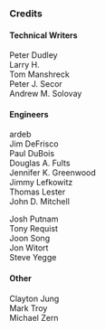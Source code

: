 ### Credits

#### Technical Writers

Peter Dudley  
Larry H.  
Tom Manshreck  
Peter J. Secor  
Andrew M. Solovay  

#### Engineers

ardeb  
Jim DeFrisco  
Paul DuBois  
Douglas A. Fults  
Jennifer K. Greenwood  
Jimmy Lefkowitz  
Thomas Lester  
John D. Mitchell  

Josh Putnam  
Tony Requist  
Joon Song  
Jon Witort  
Steve Yegge  

#### Other

Clayton Jung  
Mark Troy  
Michael Zern  
